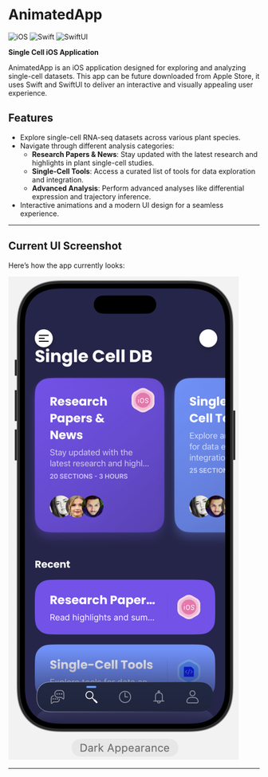# AnimatedApp
![iOS](https://img.shields.io/badge/platform-iOS-blue)
![Swift](https://img.shields.io/badge/language-Swift-orange)
![SwiftUI](https://img.shields.io/badge/UI-SwiftUI-green)


**Single Cell iOS Application**

AnimatedApp is an iOS application designed for exploring and analyzing single-cell datasets. This app can be future downloaded from Apple Store, it uses Swift and SwiftUI to deliver an interactive and visually appealing user experience.

## Features

- Explore single-cell RNA-seq datasets across various plant species.
- Navigate through different analysis categories:
  - **Research Papers & News**: Stay updated with the latest research and highlights in plant single-cell studies.
  - **Single-Cell Tools**: Access a curated list of tools for data exploration and integration.
  - **Advanced Analysis**: Perform advanced analyses like differential expression and trajectory inference.
- Interactive animations and a modern UI design for a seamless experience.

---

## Current UI Screenshot

Here’s how the app currently looks:

![App Screenshot](view.png)

---
